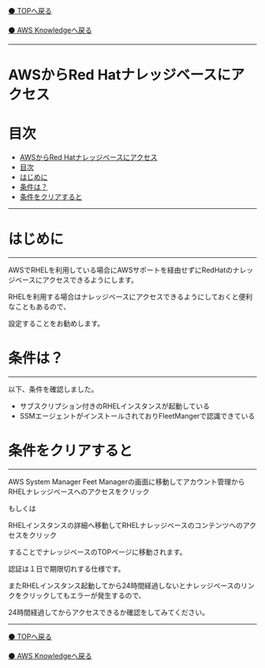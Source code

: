 [⚫️ TOPへ戻る](https://actmotech.xyz/)

[⚫️ AWS Knowledgeへ戻る](/AWS/top)

---

# AWSからRed Hatナレッジベースにアクセス

# 目次
- [AWSからRed Hatナレッジベースにアクセス](#awsからred-hatナレッジベースにアクセス)
- [目次](#目次)
- [はじめに](#はじめに)
- [条件は？](#条件は)
- [条件をクリアすると](#条件をクリアすると)

---

# はじめに

---

AWSでRHELを利用している場合にAWSサポートを経由せずにRedHatのナレッジベースにアクセスできるようにします。

RHELを利用する場合はナレッジベースにアクセスできるようにしておくと便利なこともあるので、

設定することをお勧めします。

# 条件は？

---

以下、条件を確認しました。

- サブスクリプション付きのRHELインスタンスが起動している
- SSMエージェントがインストールされておりFleetMangerで認識できている

# 条件をクリアすると

---

AWS System Manager Feet Managerの画面に移動してアカウント管理からRHELナレッジベースへのアクセスをクリック

もしくは

RHELインスタンスの詳細へ移動してRHELナレッジベースのコンテンツへのアクセスをクリック

することでナレッジベースのTOPページに移動されます。

認証は１日で期限切れする仕様です。

またRHELインスタンス起動してから24時間経過しないとナレッジベースのリンクをクリックしてもエラーが発生するので、

24時間経過してからアクセスできるか確認をしてみてください。

---

[⚫️ TOPへ戻る](https://actmotech.xyz/)

[⚫️ AWS Knowledgeへ戻る](/AWS/top)
